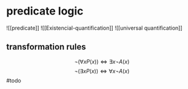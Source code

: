 # predicate logic
 
![[predicate]]
![[Existencial-quantification]]
![[universal quantification]]
## transformation rules
$$\neg(\forall x P(x)) \Leftrightarrow \exists x \neg A(x)$$
$$\neg(\exists x P(x)) \Leftrightarrow \forall x \neg A(x)$$
#todo

